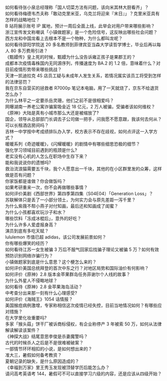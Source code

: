 如何看待张小泉总经理称「国人切菜方法有问题，该向米其林大厨看齐」？  
如何看待梅德韦杰夫称「敢动克里米亚，乌克兰将迎来『末日』」？克里米亚具有怎样的战略地位？  
B 站将展示账号 IP 属地，预计一周后全面上线，此举会对用户带来哪些影响？  
浙江宣传发文称嘲讽「小镇做题家」是一个危险信号，这反映出哪些社会问题？  
西方龙和中国龙看上去根本不是一个物种，为什么都叫龙呢？  
如何看待邵阳学院送 20 多名教师到菲律宾亚当森大学读哲学博士，毕业后再以每人 80 多万费用引进？  
《甄嬛传》皇上死的时候，甄嬛为什么没告诉雍正孩子是果郡王的？  
成都本次疫情毒株国内无同源序列，传播速度为 BA.2 的 1.2 倍，意味着什么？对目前疫情形势带来哪些挑战？  
天津一凯迪拉克 4S 店员工疑与未成年人发生关系，若情况属实该员工将受到怎样的法律惩罚？  
我在京东自营买的拯救者 R7000p 笔记本电脑，用了一天就烧了，京东不给退货怎么办？  
为什么林平之一定要杀岳灵珊，他们之前不是很相爱吗？  
网曝湖南一养老公寓诈骗案吸金近 18 亿元，2 万人被骗，受骗者该如何维权？  
《原神》大陆是真有小城市那么大还是被缩放了?  
国企，领导从总部部门长调去子公司做一把手，问我愿不愿意跟，我该何去何从？  
可以长租酒店房间吗？  
吉林一中学按中考成绩排队办入学，校方表示不存在歧视，如何点评这一入学方式？  
暖暖系列《奇迹暖暖》，《闪耀暖暖》的剧情中有哪些细思恐极的细节？  
强化学习领域目前遇到的瓶颈是什么?  
老实没有心机的人怎么在职场中生存下来？  
能和我说说你的遗憾吗?  
救治流浪猫需要五千块，我个人愿意出一千块，其他的在小区群里发的众筹，这样做是否有问题？  
你家饭都是谁做？你会做饭吗？  
如果考研重来一次，你不会再做哪些事情？  
如何评价美剧《西部世界》第四季第四集（S04E04）「Generation Loss」？  
苏联解体只是丢了一小部分领土，为何实力会与原先差距一泻千里？  
为什么紫薇不帮小燕子对付知画，最后还和知画成了闺蜜？  
为什么小孩都喜欢玩沙子和水？  
哪些饮料「冻成冰棍后」，意外的好吃？  
为什么许多人爱虚报身高？  
演员到底有多吃天赋？  
lululemon 市值已超 adidas，该公司发展前景如何？  
你有哪些爆笑的经历？  
如何看待江苏一女生被骗 3 万后不服气回家后找骗子理论又被骗 5 万？如何有效预防识别网络诈骗行为？  
小镇做题家到底是什么意思？这个梗怎么来的？  
如何评价美国总统拜登的首次中东之行？对地区局势和国际油价有何影响？  
如何评价《原神》2.8 版本金苹果群岛任务菲谢尔个人线的故事？  
为什么外星人不侵略地球？  
如何看待《原神》2.8 金苹果海岛活动？  
中考查分出来那一刻有什么心理感受?  
如何评价《海贼王》1054 话情报？  
美国猴痘病例激增，专家称相信这次疫情已经失控，目前当地情况如何？有哪些应对措施？  
在大学里化妆重要吗?  
多家「猴头菇」饼干厂被诉商标侵权，有企业称停产 3 年被索 50 万，如何从法律解读解读该案件？  
《神探大战》结尾意思李俊是杀妻魔警吗？  
古代的时候杀人之后是不是很难被破案？  
一部情节环环相扣的小说，是如何想出来的？  
准大三，暑假如何备考教资？  
夏朝记录的缺失，是什么原因造成的？  
《幸福到万家》里王秀玉发现被顶替学历后能怎么办？  
请问高考英语考 144，暑假可不可以直接学习六级的内容，还是应该从四级开始？  
